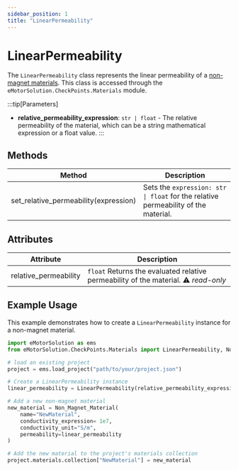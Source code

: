 ```yaml
---
sidebar_position: 1
title: "LinearPermeability"
---
```


# LinearPermeability
The `LinearPermeability` class represents the linear permeability of a [non-magnet materials](/docs/api/Materials/Non_Magnet_Material). This class is accessed through the `eMotorSolution.CheckPoints.Materials` module.

:::tip[Parameters]
- **relative_permeability_expression**: `str | float` - The relative permeability of the material, which can be a string mathematical expression or a float value.
:::

## Methods
| Method | Description |
|--------|-------------|
| set_relative_permeability(expression) | Sets the `expression: str \| float` for the relative permeability of the material. |

## Attributes
| Attribute | Description |
|---|---|
| relative_permeability | `float` Returns the evaluated relative permeability of the material. :warning: *read-only* |

## Example Usage
This example demonstrates how to create a `LinearPermeability` instance for a non-magnet material.

```python
import eMotorSolution as ems
from eMotorSolution.CheckPoints.Materials import LinearPermeability, Non_Magnet_Material

# load an existing project
project = ems.load_project("path/to/your/project.json")

# Create a LinearPermeability instance
linear_permeability = LinearPermeability(relative_permeability_expression="1.05")

# Add a new non-magnet material
new_material = Non_Magnet_Material(
    name="NewMaterial",
    conductivity_expression= 1e7,
    conductivity_unit="S/m",
    permeability=linear_permeability
)

# Add the new material to the project's materials collection
project.materials.collection["NewMaterial"] = new_material

```